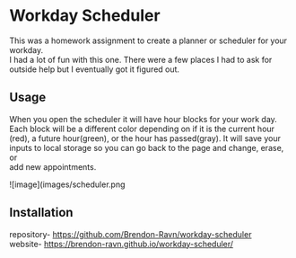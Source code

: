 # Workday Scheduler
This was a homework assignment to create a planner or scheduler for your workday.<br />I had a lot of fun with this one. There were a few places I had to ask for <br />
outside help but I eventually got it figured out.

## Usage
When you open the scheduler it will have hour blocks for your work day.<br />
Each block will be a different color depending on if it is the current hour <br />
(red), a future hour(green), or the hour has passed(gray). It will save your <br /> inputs to local storage so you can go back to the page and change, erase, or<br />
add new appointments.

![image](images/scheduler.png

## Installation

repository- https://github.com/Brendon-Ravn/workday-scheduler
<br />
website- https://brendon-ravn.github.io/workday-scheduler/
